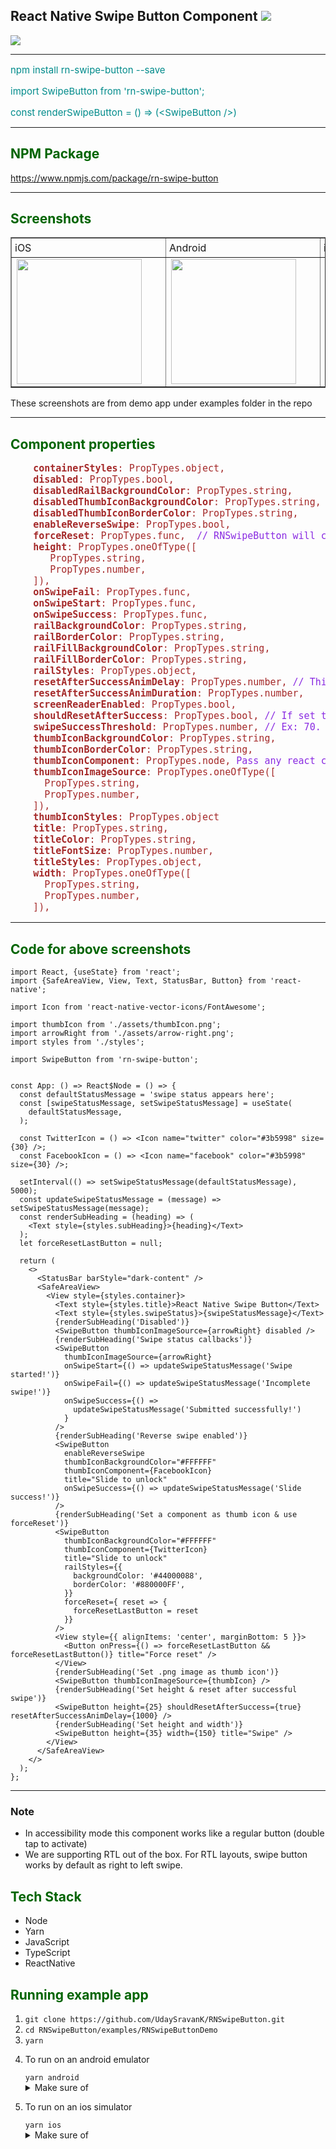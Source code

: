## React Native Swipe Button Component <img src="https://img.shields.io/badge/contributions-welcome-brightgreen.svg?style=flat" /> 
<a href="https://nodei.co/npm/rn-swipe-button/"><img src="https://nodei.co/npm/rn-swipe-button.png?downloads=true&downloadRank=true&stars=true"></a>

<hr>
<div style="color:darkcyan; font-size: 15px;">
    <p>npm install rn-swipe-button --save</p>
    <p>import SwipeButton from 'rn-swipe-button';</p>
    const renderSwipeButton = () => (&lt;SwipeButton /&gt;) 
</div>
<hr>
<div>
  <h2 style="color:darkgreen;">NPM Package</h2>
  <a href="https://www.npmjs.com/package/rn-swipe-button">https://www.npmjs.com/package/rn-swipe-button</a>
</div>
<hr>
<div>
  <h2 style="color:darkgreen;">Screenshots</h2>
  <table border>
	<tr">
	  <td style="padding: 5px;"><span>iOS</span></td>
	  <td style="padding: 5px;"><span>Android</span></td>
  	<td style="padding: 5px;"><span>iOS GIF</span></td>
    <td style="padding: 5px;"><span>Android RTL</span></td>
	</tr>
	<tr>
     	  <td><img src="https://udaysravank.github.io/RNSwipeButton/rn-swipe-button-ios.png" width="200" style="margin-right: 30px;"/></td>
     	  <td><img src="https://udaysravank.github.io/RNSwipeButton/rn-swipe-button.png" style="margin-right: 30px;" width="200"/></td>
        <td><img src="https://github.com/UdaySravanK/RNSwipeButton/blob/master/docs/rn-swipe-button.gif" style="margin-right: 30px;" width="200"/></td>
        <td><img src="https://github.com/UdaySravanK/RNSwipeButton/blob/master/docs/rn-swipe-button-rtl.png" style="margin-right: 30px;" width="200"/></td>
	</tr>
  </table>
  <p>These screenshots are from demo app under examples folder in the repo</p>
</div>
<hr>

<h2 style="color:darkgreen;">Component properties</h2>
<pre style="font-size: 15px; color: brown;">
    <b>containerStyles</b>: PropTypes.object,
    <b>disabled</b>: PropTypes.bool,
    <b>disabledRailBackgroundColor</b>: PropTypes.string,
    <b>disabledThumbIconBackgroundColor</b>: PropTypes.string,
    <b>disabledThumbIconBorderColor</b>: PropTypes.string,
    <b>enableReverseSwipe</b>: PropTypes.bool,
    <b>forceReset</b>: PropTypes.func, <span style="color: blueviolet"> // RNSwipeButton will call this function by passing a "reset" function as argument. Calling "reset" will reset the swipe thumb.</span>
    <b>height</b>: PropTypes.oneOfType([
       PropTypes.string,
       PropTypes.number,
    ]),
    <b>onSwipeFail</b>: PropTypes.func,
    <b>onSwipeStart</b>: PropTypes.func,
    <b>onSwipeSuccess</b>: PropTypes.func,
    <b>railBackgroundColor</b>: PropTypes.string,
    <b>railBorderColor</b>: PropTypes.string,
    <b>railFillBackgroundColor</b>: PropTypes.string,
    <b>railFillBorderColor</b>: PropTypes.string,
    <b>railStyles</b>: PropTypes.object,
    <b>resetAfterSuccessAnimDelay</b>: PropTypes.number, <span style="color: blueviolet">// This is delay before resetting the button after successful swipe When shouldResetAfterSuccess = true </span>
    <b>resetAfterSuccessAnimDuration</b>: PropTypes.number,
    <b>screenReaderEnabled</b>: PropTypes.bool,
    <b>shouldResetAfterSuccess</b>: PropTypes.bool, <span style="color: blueviolet">// If set to true, buttun resets automatically after swipe success with default delay of 1000ms</span>
    <b>swipeSuccessThreshold</b>: PropTypes.number, <span style="color: blueviolet">// Ex: 70. Swipping 70% will be considered as successful swipe</span>
    <b>thumbIconBackgroundColor</b>: PropTypes.string,
    <b>thumbIconBorderColor</b>: PropTypes.string,
    <b>thumbIconComponent</b>: PropTypes.node, <span style="color: blueviolet">Pass any react component to replace swipable thumb icon</span>
    <b>thumbIconImageSource</b>: PropTypes.oneOfType([
      PropTypes.string,
      PropTypes.number,
    ]),
    <b>thumbIconStyles</b>: PropTypes.object
    <b>title</b>: PropTypes.string,
    <b>titleColor</b>: PropTypes.string,
    <b>titleFontSize</b>: PropTypes.number,
    <b>titleStyles</b>: PropTypes.object,
    <b>width</b>: PropTypes.oneOfType([
      PropTypes.string,
      PropTypes.number,
    ]),
</pre>
<hr>
<h2 style="color:darkgreen;">Code for above screenshots</h2>

```
import React, {useState} from 'react';
import {SafeAreaView, View, Text, StatusBar, Button} from 'react-native';

import Icon from 'react-native-vector-icons/FontAwesome';

import thumbIcon from './assets/thumbIcon.png';
import arrowRight from './assets/arrow-right.png';
import styles from './styles';

import SwipeButton from 'rn-swipe-button';


const App: () => React$Node = () => {
  const defaultStatusMessage = 'swipe status appears here';
  const [swipeStatusMessage, setSwipeStatusMessage] = useState(
    defaultStatusMessage,
  );

  const TwitterIcon = () => <Icon name="twitter" color="#3b5998" size={30} />;
  const FacebookIcon = () => <Icon name="facebook" color="#3b5998" size={30} />;

  setInterval(() => setSwipeStatusMessage(defaultStatusMessage), 5000);
  const updateSwipeStatusMessage = (message) => setSwipeStatusMessage(message);
  const renderSubHeading = (heading) => (
    <Text style={styles.subHeading}>{heading}</Text>
  );
  let forceResetLastButton = null;

  return (
    <>
      <StatusBar barStyle="dark-content" />
      <SafeAreaView>
        <View style={styles.container}>
          <Text style={styles.title}>React Native Swipe Button</Text>
          <Text style={styles.swipeStatus}>{swipeStatusMessage}</Text>
          {renderSubHeading('Disabled')}
          <SwipeButton thumbIconImageSource={arrowRight} disabled />
          {renderSubHeading('Swipe status callbacks')}
          <SwipeButton
            thumbIconImageSource={arrowRight}
            onSwipeStart={() => updateSwipeStatusMessage('Swipe started!')}
            onSwipeFail={() => updateSwipeStatusMessage('Incomplete swipe!')}
            onSwipeSuccess={() =>
              updateSwipeStatusMessage('Submitted successfully!')
            }
          />
          {renderSubHeading('Reverse swipe enabled')}
          <SwipeButton
            enableReverseSwipe
            thumbIconBackgroundColor="#FFFFFF"
            thumbIconComponent={FacebookIcon}
            title="Slide to unlock"
            onSwipeSuccess={() => updateSwipeStatusMessage('Slide success!')}
          />
          {renderSubHeading('Set a component as thumb icon & use forceReset')}
          <SwipeButton
            thumbIconBackgroundColor="#FFFFFF"
            thumbIconComponent={TwitterIcon}
            title="Slide to unlock"
            railStyles={{
              backgroundColor: '#44000088',
              borderColor: '#880000FF',
            }}
            forceReset={ reset => {
              forceResetLastButton = reset
            }}
          />
          <View style={{ alignItems: 'center', marginBottom: 5 }}>
            <Button onPress={() => forceResetLastButton && forceResetLastButton()} title="Force reset" />
          </View>  
          {renderSubHeading('Set .png image as thumb icon')}
          <SwipeButton thumbIconImageSource={thumbIcon} />
          {renderSubHeading('Set height & reset after successful swipe')}
          <SwipeButton height={25} shouldResetAfterSuccess={true} resetAfterSuccessAnimDelay={1000} />
          {renderSubHeading('Set height and width')}
          <SwipeButton height={35} width={150} title="Swipe" />
        </View>
      </SafeAreaView>
    </>
  );
};
```
<hr/>

### Note 
<ul>
  <li>In accessibility mode this component works like a regular button (double tap to activate)</li>
  <li>We are supporting RTL out of the box. For RTL layouts, swipe button works by default as right to left swipe.</li>
</ul>

<h2 style="color:darkgreen;">Tech Stack</h2>
<ul>
<li>Node</li>
<li>Yarn</li>
<li>JavaScript</li>
<li>TypeScript</li>
<li>ReactNative</li>
</ul>

<div>
    <h2 style="color:darkgreen;">Running example app</h2>
    <ol>
      <li><code>git clone https://github.com/UdaySravanK/RNSwipeButton.git</code></li>
      <li><code>cd RNSwipeButton/examples/RNSwipeButtonDemo</code></li>
      <li><code>yarn</code></li>
      <li><p>To run on an android emulator</p>
        <code>yarn android</code> 
        <details>
          <summary>Make sure of</summary>
          <ul>
            <li>Android Studio is configured</li>
            <li>Global paths set correctly for Android SDK i.e ANDROID_HOME, tools, platform-tools</li>
            <li>Java8 is installed</li>
            <li>At least one emulator is ready</li>
          </ul>
        </details>
      </li>
      <li><p>To run on an ios simulator</p>
        <code>yarn ios</code> 
        <details>
          <summary>Make sure of</summary>
          <ul>
            <li>xcode is configured</li>
            <li>cocoapods installed</li>
            <li>If seeing issues then run <code>pod deintegrate & pod install</code></li>
            <li>If seeing issues with fonts
               <ol>
                 <li>Open ios workspace project in xcode</li>
                 <li>Select RNSwipeButtonDemo</li>
                 <li>Go to Build phases</li>
                 <li>Open 'Copy Bundle Resources' and delete all .ttf files</li>
               </ol>
            </li>
          </ul>
        </details>
      </li>
    </ol>
   </div>
